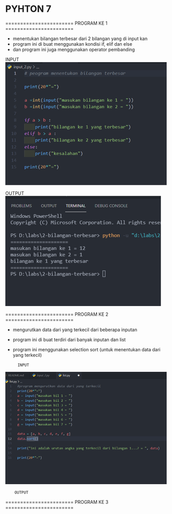 # PYHTON 7
======================= PROGRAM KE 1 =======================
* menentukan bilangan terbesar dari 2 bilangan yang di input kan
* program ini di buat menggunakan kondisi if, elif dan else
* dan program ini juga menggunakan operator pembanding

INPUT
![gambar 1](gambar/input_2.PNG)

OUTPUT
![gambar 2](gambar/input_2.1.PNG)

======================= PROGRAM KE 2 =======================
* mengurutkan data dari yang terkecil dari beberapa inputan
* program ini di buat terdiri dari banyak inputan dan list
* program ini menggunakan selection sort (untuk menentukan data dari yang terkecil)

        INPUT
![gambar 3](gambar/List_1.png)

        OUTPUT


======================= PROGRAM KE 3 =======================

